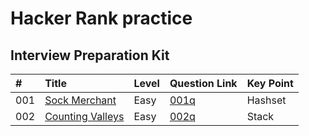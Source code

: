 # Hacker Rank practice
## Interview Preparation Kit




|#   | Title                             | Level      | Question Link           | Key Point |
|:---| :---------------------------------| :----------| :---------------------- | :-------- |
|001 | [Sock Merchant][001]              | Easy       | [001q][001q]   | Hashset   |
|002 | [Counting Valleys][002]           | Easy       | [002q][002q]   | Stack     |











<!--
Question Link reference:
-->

[001q]: https://www.hackerrank.com/challenges/sock-merchant/problem?h_l=interview&playlist_slugs%5B%5D=interview-preparation-kit&playlist_slugs%5B%5D=warmup
[002q]:https://www.hackerrank.com/challenges/counting-valleys/problem?h_l=interview&playlist_slugs%5B%5D=interview-preparation-kit&playlist_slugs%5B%5D=warmup




<!--
Source code reference:
-->
[001]:https://github.com/dailiang18bb/JAVA/blob/master/HackerRank_InterviewPrep/src/warmup_challenges/sock_merchant/Solution.java
[002]:https://github.com/dailiang18bb/JAVA/blob/master/HackerRank_InterviewPrep/src/warmup_challenges/counting_valleys/Solution.java
